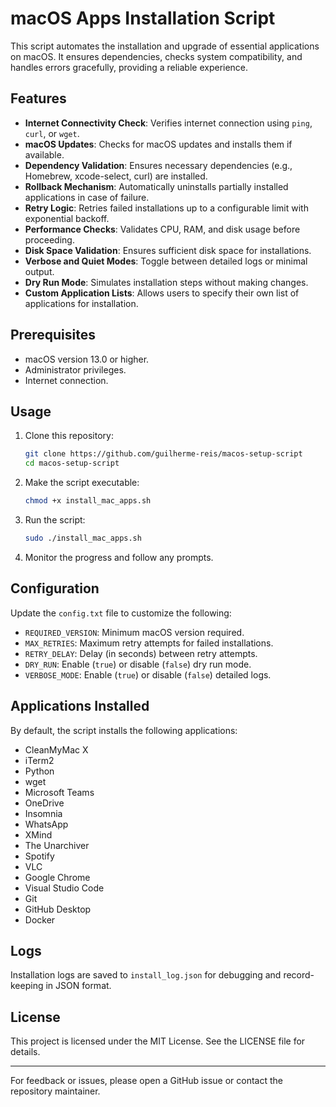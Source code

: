 # macOS Apps Installation Script

This script automates the installation and upgrade of essential applications on macOS. It ensures dependencies, checks system compatibility, and handles errors gracefully, providing a reliable experience.

## Features

- **Internet Connectivity Check**: Verifies internet connection using `ping`, `curl`, or `wget`.
- **macOS Updates**: Checks for macOS updates and installs them if available.
- **Dependency Validation**: Ensures necessary dependencies (e.g., Homebrew, xcode-select, curl) are installed.
- **Rollback Mechanism**: Automatically uninstalls partially installed applications in case of failure.
- **Retry Logic**: Retries failed installations up to a configurable limit with exponential backoff.
- **Performance Checks**: Validates CPU, RAM, and disk usage before proceeding.
- **Disk Space Validation**: Ensures sufficient disk space for installations.
- **Verbose and Quiet Modes**: Toggle between detailed logs or minimal output.
- **Dry Run Mode**: Simulates installation steps without making changes.
- **Custom Application Lists**: Allows users to specify their own list of applications for installation.

## Prerequisites

- macOS version 13.0 or higher.
- Administrator privileges.
- Internet connection.

## Usage

1. Clone this repository:
   ```bash
   git clone https://github.com/guilherme-reis/macos-setup-script
   cd macos-setup-script
   ```

2. Make the script executable:
   ```bash
   chmod +x install_mac_apps.sh
   ```

3. Run the script:
   ```bash
   sudo ./install_mac_apps.sh
   ```

4. Monitor the progress and follow any prompts.

## Configuration

Update the `config.txt` file to customize the following:

- `REQUIRED_VERSION`: Minimum macOS version required.
- `MAX_RETRIES`: Maximum retry attempts for failed installations.
- `RETRY_DELAY`: Delay (in seconds) between retry attempts.
- `DRY_RUN`: Enable (`true`) or disable (`false`) dry run mode.
- `VERBOSE_MODE`: Enable (`true`) or disable (`false`) detailed logs.

## Applications Installed

By default, the script installs the following applications:

- CleanMyMac X
- iTerm2
- Python
- wget
- Microsoft Teams
- OneDrive
- Insomnia
- WhatsApp
- XMind
- The Unarchiver
- Spotify
- VLC
- Google Chrome
- Visual Studio Code
- Git
- GitHub Desktop
- Docker

## Logs

Installation logs are saved to `install_log.json` for debugging and record-keeping in JSON format.

## License

This project is licensed under the MIT License. See the LICENSE file for details.

---

For feedback or issues, please open a GitHub issue or contact the repository maintainer.
